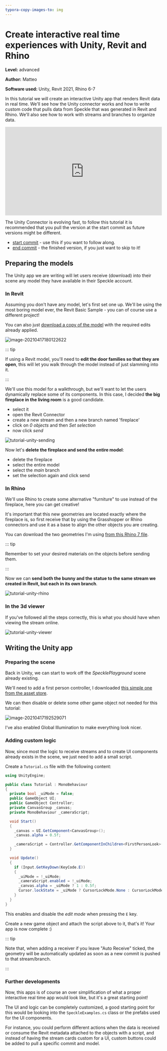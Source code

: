 ```yaml
---
typora-copy-images-to: img
---
```


# Create interactive real time experiences with Unity, Revit and Rhino

**Level:** advanced

**Author:** Matteo

**Software used:** Unity, Revit 2021, Rhino 6-7

In this tutorial we will create an interactive Unity app that renders Revit data in real time. We'll see how the Unity connector works and how to write custom code that pulls data from Speckle that was generated in Revit and Rhino. We'll also see how to work with streams and branches to organize data.

<div style="position: relative;padding-bottom: 56.25%;"><iframe width="100%" height="100%" style="position: absolute;" src="https://www.youtube.com/embed/yNK0k0LmNl4" title="YouTube video player" frameborder="0" allow="accelerometer; autoplay; clipboard-write; encrypted-media; gyroscope; picture-in-picture" allowfullscreen></iframe></div>

The Unity Connector is evolving fast, to follow this tutorial it is recommended that you pull the version at the start commit as future versions might be different.

- [start commit]() - use this if you want to follow along.
- [end commit]() - the finished version, if you just want to skip to it!



## Preparing the models

The Unity app we are writing will let users receive (download) into their scene any model they have available in their Speckle account.

### In Revit 

Assuming you don't have any model, let's first set one up. We'll be using the most boring model ever, the Revit Basic Sample - you can of course use a different project!

You can also just [download a copy of the model](https://drive.google.com/file/d/18UK-aJFzjFEn-Gys_qGFfp9X4HwToNUr/view?usp=sharing) with the required edits already applied.

![image-20210417180122622](img/image-20210417180122622.png)

::: tip

If using a Revit model, you'll need to **edit the door families so that they are open**, this will let you walk through the model instead of just slamming into it.

:::

We'll use this model for a walkthrough, but we'll want to let the users dynamically replace some of its components. In this case, I decided **the big fireplace in the living room** is a good candidate. 

- select it
- open the Revit Connector
- create a new stream and then a new branch named 'fireplace'
- click on *0 objects* and then *Set selection*
- now click *send*

![tutorial-unity-sending](img/tutorial-unity-sending.gif)

Now let's **delete the fireplace and send the entire model**:

- delete the fireplace
- select the entire model
- select the *main* branch
- set the selection again and click send

### In Rhino

We'll use Rhino to create some alternative "furniture" to use instead of the fireplace, here you can get creative!

It's important that this new geometries are located exactly where the fireplace is, so first receive that by using the Grasshopper or Rhino connectors  and use it as a base to align the other objects you are creating.

You can download the two geometries I'm using [from this Rhino 7 file](https://drive.google.com/file/d/1dvG_CBB4l7Zc14lCA1UGBr6ruNWSZP0G/view?usp=sharing).

::: tip 

Remember to set your desired materials on the objects before sending them.

:::

Now we can **send both the bunny and the statue to the same stream we created in Revit, but each in its own branch**.

![tutorial-unity-rhino](img/tutorial-unity-rhino.gif)



### In the 3d viewer

If you've followed all the steps correctly, this is what you should have when viewing the stream online.

![tutorial-unity-viewer](img/tutorial-unity-viewer-1618681212999.gif)

## Writing the Unity app

### Preparing the scene

Back in Unity, we can start to work off the *SpecklePlayground* scene already existing.

We'll need to add a first person controller, I downloaded [this simple one from the asset store](https://assetstore.unity.com/packages/tools/input-management/mini-first-person-controller-174710).

We can then disable or delete some other game object not needed for this tutorial:

 ![image-20210417192529071](img/image-20210417192529071.png)

I've also enabled Global Illumination to make everything look nicer.

### Adding custom logic

Now, since most the logic to receive streams and to create UI components already exists in the scene, we just need to add a small script.

Create a `Tutorial.cs` file with the following content:

```csharp
using UnityEngine;

public class Tutorial : MonoBehaviour
{
  private bool _uiMode = false;
  public GameObject UI;
  public GameObject Controller;
  private CanvasGroup _canvas;
  private MonoBehaviour _cameraScript;

  void Start()
  {
    _canvas = UI.GetComponent<CanvasGroup>();
    _canvas.alpha = 0.5f;

    _cameraScript = Controller.GetComponentInChildren<FirstPersonLook>();
  }

  void Update()
  {
    if (Input.GetKeyDown(KeyCode.E))
    {
      _uiMode = !_uiMode;
      _cameraScript.enabled = !_uiMode;
      _canvas.alpha = _uiMode ? 1 : 0.5f;
      Cursor.lockState = _uiMode ? CursorLockMode.None : CursorLockMode.Locked;
    }
  }
}

```

This enables and disable the *edit mode* when pressing the `E` key.

Create a new game object and attach the script above to it, that's it! Your app is now complete :)

::: tip

Note that, when adding a receiver if you leave "Auto Receive" ticked, the geometry will be automatically updated as soon as a new commit is pushed to that stream/branch.

:::

### Further developments

Now, this apps is of course an over simplification of what a proper interactive real time app would look like, but it's a great starting point!

The UI and logic can be completely customized, a good starting point for this would be looking into the `SpeckleExamples.cs` class or the prefabs used for the UI components.

For instance, you could perform different actions when the data is received or consume the Revit metadata attached to the objects with a script, and instead of having the stream cards custom for a UI, custom buttons could be added to pull a specific commit and model.







